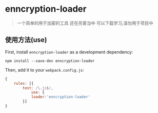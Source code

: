 # enncryption-loader

> 一个简单的用于加密的工具 还在完善当中 可以下载学习,请勿用于项目中

## 使用方法(use)

First, install `enncryption-loader` as a development dependency:

```shell
npm install --save-dev enncryption-loader
```

Then, add it to your `webpack.config.js`:

```javascript
{    
    rules: [{
        test: /\.js$/,
            use: {
            loader:'enncryption-loader'
        }]
}
```